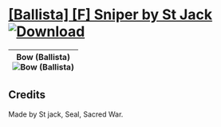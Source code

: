 # [\[Ballista\] \[F\] Sniper by St Jack](./) [![Download](https://img.shields.io/badge/Download--red?style=social&logo=github)](https://minhaskamal.github.io/DownGit/#/home?url=https://github.com/Klokinator/FE-Repo/tree/main/Battle%20Animations%2FInfantry%20-%20(Bow)%20Snipers%20and%20Ballistae%2F%5BBallista%5D%20%5BF%5D%20Sniper%20by%20St%20Jack)

| <b>Bow (Ballista)</b><br/><img alt="Bow (Ballista)" src="https://git.io/JnOdk"/> |
| :---: |

## Credits

Made by St jack, Seal, Sacred War.

